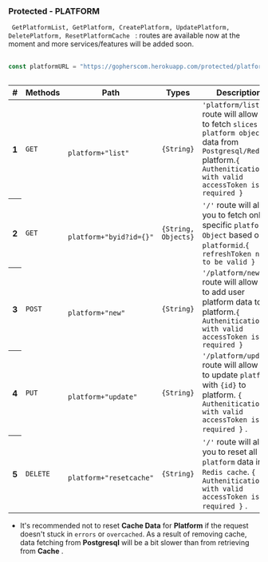 

### Protected - PLATFORM
<code> GetPlatformList, GetPlatform, CreatePlatform, UpdatePlatform, DeletePlatform, ResetPlatformCache </code> : routes are available now at the moment and more
services/features will be added soon.

##

```go
const platformURL = "https://gopherscom.herokuapp.com/protected/platform/"

```
##


<table class="table table-hover">
    <thead>
        <tr>
            <th scope="col">#</th>
            <th scope="col">Methods</th>
            <th scope="col">Path</th>
            <th scope="col">Types</th>
            <th scope="col">Description</th>
        </tr>
    </thead>
    <tbody>
        <tr>
            <th scope="row">1</th>
            <td><code>GET</code></td>
            <td>
                <code>
                    platform+"list"
                </code>
            </td>
            <td><code>{String}</code></td>
            <td> <code>'platform/list'</code> route will allow you to fetch <code>slices of platform object</code> data from
                <code>Postgresql/Redis</code>
                platform.<code>{ Authenitication with valid accessToken is required }</code> </td>
        </tr>
        <tr>
            <th scope="row">2</th>
            <td><code>GET</code></td>
            <td>
                <code>
                    platform+"byid?id={}"
                </code>
            </td>
            <td><code>{String, Objects}</code></td>
            <td> <code>'/'</code> route will allow you to fetch only specific <code>platform Object</code> based
                on <code>platformid</code>.<code>{ refreshToken need to be valid }</code> </td>
        </tr>
        <tr>
            <th scope="row">3</th>
            <td><code>POST</code></td>
            <td>
                <code>
                platform+"new"
                </code>
            </td>
            <td><code>{String}</code></td>
            <td> <code>'/platform/new'</code> route will allow you to add user platform data to platform.<code>{ Authenitication with valid accessToken is required }</code> </td>
        </tr>
        <tr>
            <th scope="row">4</th>
            <td><code>PUT</code></td>
            <td>
                <code>
                platform+"update"
                </code>
            </td>
            <td><code>{String}</code></td>
            <td> <code>'/platform/update'</code> route will allow you to update <code>platform</code> with
                <code>{id}</code> to platform.
                <code>{ Authenitication with valid accessToken is required }</code> . </td>
        </tr>
        <tr>
            <th scope="row">5</th>
            <td><code>DELETE</code></td>
            <td>
                <code>
                 platform+"resetcache"
                </code>
            </td>
            <td><code>{String}</code></td>
            <td> <code>'/'</code> route will allow you to reset all <code>platform</code> data in 
                <code>Redis cache</code>.
                <code>{ Authenitication with valid accessToken is required }</code> . </td>
        </tr>
    </tbody>
</table>

- It's recommended not to reset **Cache Data** for **Platform** if the request doesn't stuck in `errors` or `overcached`. As a result of removing cache, data fetching from **Postgresql** will be a bit slower than from retrieving from **Cache** .